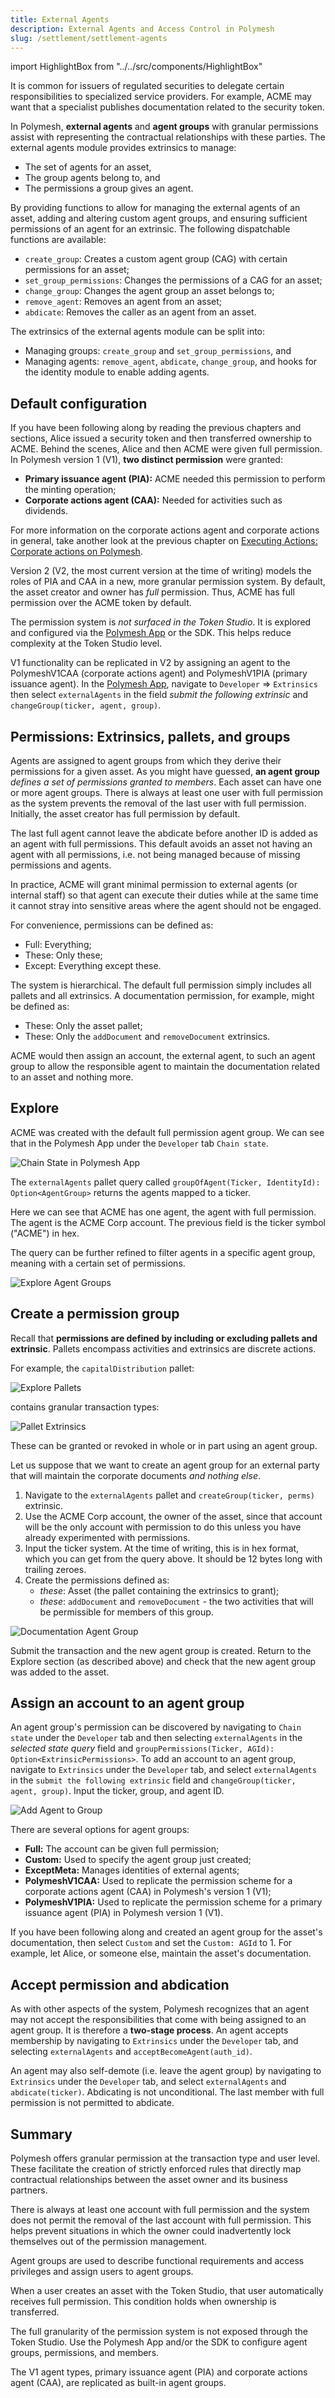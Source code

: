 ```yaml
---
title: External Agents
description: External Agents and Access Control in Polymesh
slug: /settlement/settlement-agents
---
```


import HighlightBox from "../../src/components/HighlightBox"

It is common for issuers of regulated securities to delegate certain responsibilities to specialized service providers. For example, ACME may want that a specialist publishes documentation related to the security token.

In Polymesh, **external agents** and **agent groups** with granular permissions assist with representing the contractual relationships with these parties. The external agents module provides extrinsics to manage:

* The set of agents for an asset,
* The group agents belong to, and
* The permissions a group gives an agent.

By providing functions to allow for managing the external agents of an asset, adding and altering custom agent groups, and ensuring sufficient permissions of an agent for an extrinsic. The following dispatchable functions are available:

* `create_group`: Creates a custom agent group (CAG) with certain permissions for an asset;
* `set_group_permissions`: Changes the permissions of a CAG for an asset;
* `change_group`: Changes the agent group an asset belongs to; 
* `remove_agent`: Removes an agent from an asset;
* `abdicate`: Removes the caller as an agent from an asset.

The extrinsics of the external agents module can be split into:

* Managing groups: `create_group` and `set_group_permissions`, and
* Managing agents: `remove_agent`, `abdicate`, `change_group`, and hooks for the identity module to enable adding agents.

## Default configuration

If you have been following along by reading the previous chapters and sections, Alice issued a security token and then transferred ownership to ACME. Behind the scenes, Alice and then ACME were given full permission. In Polymesh version 1 (V1), **two distinct permission** were granted:

* **Primary issuance agent (PIA):** ACME needed this permission to perform the minting operation;
* **Corporate actions agent (CAA):** Needed for activities such as dividends.

<highlightBox type="tip">

For more information on the corporate actions agent and corporate actions in general, take another look at the previous chapter on [Executing Actions: Corporate actions on Polymesh](../actions/).

</highlightBox>

Version 2 (V2, the most current version at the time of writing) models the roles of PIA and CAA in a new, more granular permission system. By default, the asset creator and owner has _full_ permission. Thus, ACME has full permission over the ACME token by default.

The permission system is _not surfaced in the Token Studio_. It is explored and configured via the [Polymesh App](https://tooling-app.polymesh.live/) or the SDK. This helps reduce complexity at the Token Studio level.

<highlightBox type="info">

V1 functionality can be replicated in V2 by assigning an agent to the PolymeshV1CAA (corporate actions agent) and PolymeshV1PIA (primary issuance agent). In the [Polymesh App](https://tooling-app.polymesh.live/), navigate to `Developer` => `Extrinsics` then select `externalAgents` in the field _submit the following extrinsic_ and `changeGroup(ticker, agent, group)`.

</highlightBox>

## Permissions: Extrinsics, pallets, and groups

Agents are assigned to agent groups from which they derive their permissions for a given asset. As you might have guessed, **an agent group** _defines a set of permissions granted to members_. Each asset can have one or more agent groups. There is always at least one user with full permission as the system prevents the removal of the last user with full permission. Initially, the asset creator has full permission by default.

<highlightBox type="info">

The last full agent cannot leave the abdicate before another ID is added as an agent with full permissions. This default avoids an asset not having an agent with all permissions, i.e. not being managed because of missing permissions and agents.

</highlightBox>

In practice, ACME will grant minimal permission to external agents (or internal staff) so that agent can execute their duties while at the same time it cannot stray into sensitive areas where the agent should not be engaged.

For convenience, permissions can be defined as:

* Full: Everything;
* These: Only these;
* Except: Everything except these.

The system is hierarchical. The default full permission simply includes all pallets and all extrinsics. A documentation permission, for example, might be defined as:

* These: Only the asset pallet;
* These: Only the `addDocument` and `removeDocument` extrinsics.

ACME would then assign an account, the external agent, to such an agent group to allow the responsible agent to maintain the documentation related to an asset and nothing more.

## Explore

ACME was created with the default full permission agent group. We can see that in the Polymesh App under the `Developer` tab `Chain state`.

![Chain State in Polymesh App](./images/exploreChainState.png)

The `externalAgents` pallet query called `groupOfAgent(Ticker, IdentityId): Option<AgentGroup>` returns the agents mapped to a ticker.

Here we can see that ACME has one agent, the agent with full permission. The agent is the ACME Corp account. The previous field is the ticker symbol ("ACME") in hex.

The query can be further refined to filter agents in a specific agent group, meaning with a certain set of permissions.

![Explore Agent Groups](./images/exploreTokenAgentGroups.png)

## Create a permission group

Recall that **permissions are defined by including or excluding pallets and extrinsic**. Pallets encompass activities and extrinsics are discrete actions.

For example, the `capitalDistribution` pallet:

![Explore Pallets](./images/explorePallets.png)

contains granular transaction types:

![Pallet Extrinsics](./images/palletExtrinsics.png)

These can be granted or revoked in whole or in part using an agent group.

Let us suppose that we want to create an agent group for an external party that will maintain the corporate documents _and nothing else_.

1. Navigate to the `externalAgents` pallet and `createGroup(ticker, perms)` extrinsic.
2. Use the ACME Corp account, the owner of the asset, since that account will be the only account with permission to do this unless you have already experimented with permissions.
3. Input the ticker system. At the time of writing, this is in hex format, which you can get from the query above. It should be 12 bytes long with trailing zeroes.
4. Create the permissions defined as:
   * _these_: Asset (the pallet containing the extrinsics to grant);
   * _these_: `addDocument` and `removeDocument` - the two activities that will be permissible for members of this group.

![Documentation Agent Group](./images/documentAgentGroup.png)

Submit the transaction and the new agent group is created. Return to the Explore section (as described above) and check that the new agent group was added to the asset.

## Assign an account to an agent group

An agent group's permission can be discovered by navigating to `Chain state` under the `Developer` tab and then selecting `externalAgents` in the _selected state query_ field and `groupPermissions(Ticker, AGId): Option<ExtrinsicPermissions>`. To add an account to an agent group, navigate to `Extrinsics` under the `Developer` tab, and select `externalAgents` in the `submit the following extrinsic` field and `changeGroup(ticker, agent, group)`. Input the ticker, group, and agent ID.

![Add Agent to Group](./images/addAgentToGroup.png)

There are several options for agent groups:

* **Full:** The account can be given full permission;
* **Custom:** Used to specify the agent group just created;
* **ExceptMeta:** Manages identities of external agents;
* **PolymeshV1CAA:** Used to replicate the permission scheme for a corporate actions agent (CAA) in Polymesh's version 1 (V1);
* **PolymeshV1PIA:** Used to replicate the permission scheme for a primary issuance agent (PIA) in Polymesh version 1 (V1).

If you have been following along and created an agent group for the asset's documentation, then select `Custom` and set the `Custom: AGId` to 1. For example, let Alice, or someone else, maintain the asset's documentation.

## Accept permission and abdication

As with other aspects of the system, Polymesh recognizes that an agent may not accept the responsibilities that come with being assigned to an agent group. It is therefore a **two-stage process**. An agent accepts membership by navigating to `Extrinsics` under the `Developer` tab, and selecting `externalAgents` and `acceptBecomeAgent(auth_id)`.

An agent may also self-demote (i.e. leave the agent group) by navigating to `Extrinsics` under the `Developer` tab, and select `externalAgents` and `abdicate(ticker)`. Abdicating is not unconditional. The last member with full permission is not permitted to abdicate.

## Summary

Polymesh offers granular permission at the transaction type and user level. These facilitate the creation of strictly enforced rules that directly map contractual relationships between the asset owner and its business partners.

There is always at least one account with full permission and the system does not permit the removal of the last account with full permission. This helps prevent situations in which the owner could inadvertently lock themselves out of the permission management.

Agent groups are used to describe functional requirements and access privileges and assign users to agent groups.

When a user creates an asset with the Token Studio, that user automatically receives full permission. This condition holds when ownership is transferred.

The full granularity of the permission system is not exposed through the Token Studio. Use the Polymesh App and/or the SDK to configure agent groups, permissions, and members.

The V1 agent types, primary issuance agent (PIA) and corporate actions agent (CAA), are replicated as built-in agent groups.

